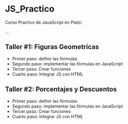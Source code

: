# JS_Practico
Curso Practivo de JavaScript en Platzi

...

## Taller #1: Figuras Geometrícas

- Primer paso: definir las fórmulas
- Segundo paso: implementar las fórmulas en JavaScript
- Tercer paso: Crear funciones
- Cuarto paso: Integrar JS con HTML

## Taller #2: Porcentajes y Descuentos

- Primer paso: definir las fórmulas
- Segundo paso: implementar las fórmulas en JavaScript
- Tercer paso: Crear funciones
- Cuarto paso: Integrar JS con HTML